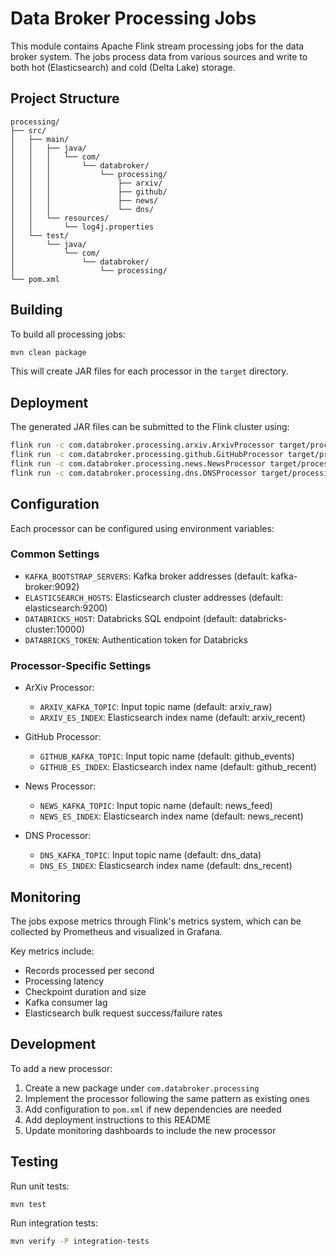 # Data Broker Processing Jobs

This module contains Apache Flink stream processing jobs for the data broker system. The jobs process data from various sources and write to both hot (Elasticsearch) and cold (Delta Lake) storage.

## Project Structure

```
processing/
├── src/
│   ├── main/
│   │   ├── java/
│   │   │   └── com/
│   │   │       └── databroker/
│   │   │           └── processing/
│   │   │               ├── arxiv/
│   │   │               ├── github/
│   │   │               ├── news/
│   │   │               └── dns/
│   │   └── resources/
│   │       └── log4j.properties
│   └── test/
│       └── java/
│           └── com/
│               └── databroker/
│                   └── processing/
└── pom.xml
```

## Building

To build all processing jobs:

```bash
mvn clean package
```

This will create JAR files for each processor in the `target` directory.

## Deployment

The generated JAR files can be submitted to the Flink cluster using:

```bash
flink run -c com.databroker.processing.arxiv.ArxivProcessor target/processing-1.0-SNAPSHOT.jar
flink run -c com.databroker.processing.github.GitHubProcessor target/processing-1.0-SNAPSHOT.jar
flink run -c com.databroker.processing.news.NewsProcessor target/processing-1.0-SNAPSHOT.jar
flink run -c com.databroker.processing.dns.DNSProcessor target/processing-1.0-SNAPSHOT.jar
```

## Configuration

Each processor can be configured using environment variables:

### Common Settings
- `KAFKA_BOOTSTRAP_SERVERS`: Kafka broker addresses (default: kafka-broker:9092)
- `ELASTICSEARCH_HOSTS`: Elasticsearch cluster addresses (default: elasticsearch:9200)
- `DATABRICKS_HOST`: Databricks SQL endpoint (default: databricks-cluster:10000)
- `DATABRICKS_TOKEN`: Authentication token for Databricks

### Processor-Specific Settings
- ArXiv Processor:
  - `ARXIV_KAFKA_TOPIC`: Input topic name (default: arxiv_raw)
  - `ARXIV_ES_INDEX`: Elasticsearch index name (default: arxiv_recent)
  
- GitHub Processor:
  - `GITHUB_KAFKA_TOPIC`: Input topic name (default: github_events)
  - `GITHUB_ES_INDEX`: Elasticsearch index name (default: github_recent)
  
- News Processor:
  - `NEWS_KAFKA_TOPIC`: Input topic name (default: news_feed)
  - `NEWS_ES_INDEX`: Elasticsearch index name (default: news_recent)
  
- DNS Processor:
  - `DNS_KAFKA_TOPIC`: Input topic name (default: dns_data)
  - `DNS_ES_INDEX`: Elasticsearch index name (default: dns_recent)

## Monitoring

The jobs expose metrics through Flink's metrics system, which can be collected by Prometheus and visualized in Grafana.

Key metrics include:
- Records processed per second
- Processing latency
- Checkpoint duration and size
- Kafka consumer lag
- Elasticsearch bulk request success/failure rates

## Development

To add a new processor:

1. Create a new package under `com.databroker.processing`
2. Implement the processor following the same pattern as existing ones
3. Add configuration to `pom.xml` if new dependencies are needed
4. Add deployment instructions to this README
5. Update monitoring dashboards to include the new processor

## Testing

Run unit tests:
```bash
mvn test
```

Run integration tests:
```bash
mvn verify -P integration-tests
